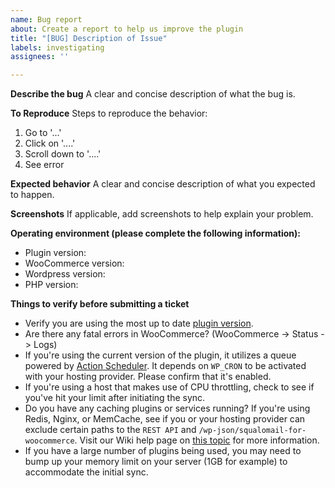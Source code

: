 ```yaml
---
name: Bug report
about: Create a report to help us improve the plugin
title: "[BUG] Description of Issue"
labels: investigating
assignees: ''

---
```


**Describe the bug**
A clear and concise description of what the bug is.

**To Reproduce**
Steps to reproduce the behavior:
1. Go to '...'
2. Click on '....'
3. Scroll down to '....'
4. See error

**Expected behavior**
A clear and concise description of what you expected to happen.

**Screenshots**
If applicable, add screenshots to help explain your problem.

**Operating environment (please complete the following information):**
- Plugin version:
- WooCommerce version:
- Wordpress version:
- PHP version:

**Things to verify before submitting a ticket**
- Verify you are using the most up to date [plugin version](https://wordpress.org/plugins/squalomail-for-woocommerce/).
- Are there any fatal errors in WooCommerce? (WooCommerce -> Status -> Logs)
- If you're using the current version of the plugin, it utilizes a queue powered by [Action Scheduler](https://actionscheduler.org/). It depends on `WP_CRON` to be activated with your hosting provider. Please confirm that it's enabled.
- If you're using a host that makes use of CPU throttling, check to see if you've hit your limit after initiating the sync.
- Do you have any caching plugins or services running? If you're using Redis, Nginx, or MemCache, see if you or your hosting provider can exclude certain paths to the `REST API` and `/wp-json/squalomail-for-woocommerce`. Visit our Wiki help page on [this topic](https://github.com/squalomail/sqm-woocommerce/wiki/Using-Caches) for more information.
- If you have a large number of plugins being used, you may need to bump up your memory limit on your server (1GB for example) to accommodate the initial sync.
